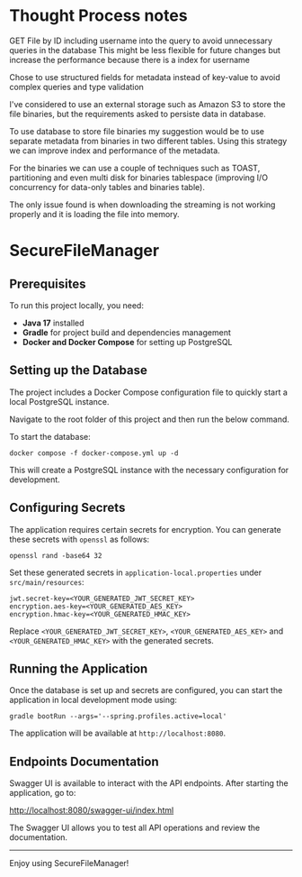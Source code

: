 # Thought Process notes

GET File by ID including username into the query to avoid unnecessary queries in the database
This might be less flexible for future changes but increase the performance because there is a index for username

Chose to use structured fields for metadata instead of key-value to avoid complex queries and type validation

I've considered to use an external storage such as Amazon S3 to store the file binaries, but the requirements asked to persiste data in database.

To use database to store file binaries my suggestion would be to use separate metadata from binaries in two different tables.
Using this strategy we can improve index and performance of the metadata.

For the binaries we can use a couple of techniques such as TOAST, partitioning and even multi disk for binaries tablespace (improving I/O concurrency for data-only tables and binaries table).

The only issue found is when downloading the streaming is not working properly and it is loading the file into memory.

# SecureFileManager

## Prerequisites

To run this project locally, you need:

- **Java 17** installed
- **Gradle** for project build and dependencies management
- **Docker and Docker Compose** for setting up PostgreSQL

## Setting up the Database

The project includes a Docker Compose configuration file to quickly start a local PostgreSQL instance.

Navigate to the root folder of this project and then run the below command.

To start the database:

```
docker compose -f docker-compose.yml up -d
```

This will create a PostgreSQL instance with the necessary configuration for development.

## Configuring Secrets

The application requires certain secrets for encryption. You can generate these secrets with `openssl` as follows:

```
openssl rand -base64 32
```

Set these generated secrets in `application-local.properties` under `src/main/resources`:

```
jwt.secret-key=<YOUR_GENERATED_JWT_SECRET_KEY>
encryption.aes-key=<YOUR_GENERATED_AES_KEY>
encryption.hmac-key=<YOUR_GENERATED_HMAC_KEY>
```

Replace `<YOUR_GENERATED_JWT_SECRET_KEY>`, `<YOUR_GENERATED_AES_KEY>` and `<YOUR_GENERATED_HMAC_KEY>` with the generated secrets.

## Running the Application

Once the database is set up and secrets are configured, you can start the application in local development mode using:

```
gradle bootRun --args='--spring.profiles.active=local'
```

The application will be available at `http://localhost:8080`.

## Endpoints Documentation

Swagger UI is available to interact with the API endpoints. After starting the application, go to:

[http://localhost:8080/swagger-ui/index.html](http://localhost:8080/swagger-ui/index.html)

The Swagger UI allows you to test all API operations and review the documentation.

---

Enjoy using SecureFileManager!
